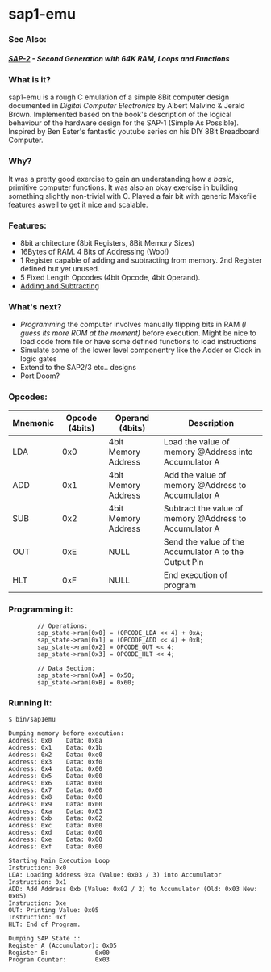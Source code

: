 # sap1-emu

### See Also:
##### [SAP-2](./sap2/README.md) - Second Generation with 64K RAM, Loops and Functions

### What is it?
sap1-emu is a rough C emulation of a simple 8Bit computer design documented in *Digital Computer Electronics* by Albert Malvino & Jerald Brown. Implemented based on the book's description of the logical behaviour of the hardware design for the SAP-1 (Simple As Possible). Inspired by Ben Eater's fantastic youtube series on his DIY 8Bit Breadboard Computer.

### Why?
It was a pretty good exercise to gain an understanding how a *basic*, primitive computer functions. It was also an okay exercise in building something slightly non-trivial with C. Played a fair bit with generic Makefile features aswell to get it nice and scalable.

### Features:
+ 8bit architecture (8bit Registers, 8Bit Memory Sizes)
+ 16Bytes of RAM. 4 Bits of Addressing (Woo!)
+ 1 Register capable of adding and subtracting from memory. 2nd Register defined but yet unused.
+ 5 Fixed Length Opcodes (4bit Opcode, 4bit Operand). 
+ [Adding and Subtracting](https://www.youtube.com/watch?v=eSBybJGZoCU)

### What's next?
+ *Programming* the computer involves manually flipping bits in RAM *(I guess its more ROM at the moment)* before execution. Might be nice to load code from file or have some defined functions to load instructions
+ Simulate some of the lower level componentry like the Adder or Clock in logic gates
+ Extend to the SAP2/3 etc.. designs 
+ Port Doom?

### Opcodes:

Mnemonic        | Opcode (4bits)   | Operand (4bits)  | Description
--- | --- | --- | ----
LDA             | 0x0              | 4bit Memory Address | Load the value of memory @Address into Accumulator A
ADD             | 0x1              | 4bit Memory Address | Add the value of memory @Address to Accumulator A
SUB             | 0x2              | 4bit Memory Address | Subtract the value of memory @Address to Accumulator A
OUT             | 0xE              | NULL | Send the value of the Accumulator A to the Output Pin
HLT             | 0xF              | NULL | End execution of program

### Programming it:
```
        // Operations:
        sap_state->ram[0x0] = (OPCODE_LDA << 4) + 0xA;
        sap_state->ram[0x1] = (OPCODE_ADD << 4) + 0xB;
        sap_state->ram[0x2] = OPCODE_OUT << 4;
        sap_state->ram[0x3] = OPCODE_HLT << 4;

        // Data Section:
        sap_state->ram[0xA] = 0x50;
        sap_state->ram[0xB] = 0x60;
```

### Running it:
```
$ bin/sap1emu 

Dumping memory before execution:
Address: 0x0    Data: 0x0a
Address: 0x1    Data: 0x1b
Address: 0x2    Data: 0xe0
Address: 0x3    Data: 0xf0
Address: 0x4    Data: 0x00
Address: 0x5    Data: 0x00
Address: 0x6    Data: 0x00
Address: 0x7    Data: 0x00
Address: 0x8    Data: 0x00
Address: 0x9    Data: 0x00
Address: 0xa    Data: 0x03
Address: 0xb    Data: 0x02
Address: 0xc    Data: 0x00
Address: 0xd    Data: 0x00
Address: 0xe    Data: 0x00
Address: 0xf    Data: 0x00

Starting Main Execution Loop
Instruction: 0x0
LDA: Loading Address 0xa (Value: 0x03 / 3) into Accumulator
Instruction: 0x1
ADD: Add Address 0xb (Value: 0x02 / 2) to Accumulator (Old: 0x03 New: 0x05)
Instruction: 0xe
OUT: Printing Value: 0x05
Instruction: 0xf
HLT: End of Program.

Dumping SAP State ::
Register A (Accumulator): 0x05
Register B:             0x00
Program Counter:        0x03
```
